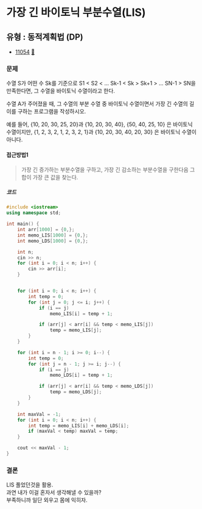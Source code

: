# 가장 긴 바이토닉 부분수열(LIS)
## 유형 : 동적계획법 (DP)
* [11054](https://www.acmicpc.net/problem/11054) [:page_facing_up:](https://github.com/knemo333/TIL/blob/master/Algorithm/codes/11054.cpp)


### 문제
수열 S가 어떤 수 Sk를 기준으로 S1 < S2 < ... Sk-1 < Sk > Sk+1 > ... SN-1 > SN을 만족한다면, 그 수열을 바이토닉 수열이라고 한다.   

수열 A가 주어졌을 때, 그 수열의 부분 수열 중 바이토닉 수열이면서 가장 긴 수열의 길이를 구하는 프로그램을 작성하시오.   

예를 들어, {10, 20, 30, 25, 20}과 {10, 20, 30, 40}, {50, 40, 25, 10} 은 바이토닉 수열이지만,  {1, 2, 3, 2, 1, 2, 3, 2, 1}과 {10, 20, 30, 40, 20, 30} 은 바이토닉 수열이 아니다.

#### 접근방법1
> 가장 긴 증가하는 부분수열을 구하고, 가장 긴 감소하는 부분수열을 구한다음 그 합이 가장 큰 값을 찾는다.

##### 코드
```cpp
#include <iostream>
using namespace std;

int main() {
	int arr[1000] = {0,};
	int memo_LIS[1000] = {0,};
	int memo_LDS[1000] = {0,};

	int n;
	cin >> n;
	for (int i = 0; i < n; i++) {
		cin >> arr[i];
	}


	for (int i = 0; i < n; i++) {
		int temp = 0;
		for (int j = 0; j <= i; j++) {
			if (i == j)
				memo_LIS[i] = temp + 1;

			if (arr[j] < arr[i] && temp < memo_LIS[j])
				temp = memo_LIS[j];
		}
	}

	for (int i = n - 1; i >= 0; i--) {
		int temp = 0;
		for (int j = n - 1; j >= i; j--) {
			if (i == j)
				memo_LDS[i] = temp + 1;

			if (arr[j] < arr[i] && temp < memo_LDS[j])
				temp = memo_LDS[j];
		}
	}

	int maxVal = -1;
	for (int i = 0; i < n; i++) {
		int temp = memo_LIS[i] + memo_LDS[i];
		if (maxVal < temp) maxVal = temp;
	}

	cout << maxVal - 1;
}
```

### 결론
LIS 풀었던것을 활용.   
과연 내가 이걸 혼자서 생각해낼 수 있을까?   
부족하니까 일단 외우고 몸에 익히자.